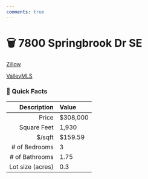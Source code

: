 ```yaml
---
comments: true
---
```


# 🗑 7800 Springbrook Dr SE

[Zillow](https://www.zillow.com/homes/7800-Springbrook-Dr-SE-Huntsville,-AL-35802)

[ValleyMLS](https://www.valleymls.com/homes-for-sale/7800-Springbrook-Drive-Se-Huntsville-AL-35802-371598239)

### :open_file_folder: Quick Facts

| Description       | Value |
| ----------------: | :---- |
| Price             | $308,000 |
| Square Feet       | 1,930 |
| $/sqft            | $159.59 |
| # of Bedrooms     | 3 |
| # of Bathrooms    | 1.75 |
| Lot size (acres)  | 0.3 |